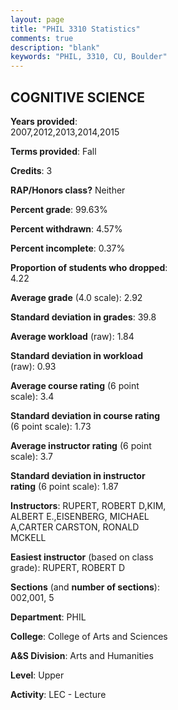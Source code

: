```yaml
---
layout: page
title: "PHIL 3310 Statistics"
comments: true
description: "blank"
keywords: "PHIL, 3310, CU, Boulder"
--- 
```

<head>
<script src="https://ajax.googleapis.com/ajax/libs/jquery/2.1.3/jquery.min.js"></script>
<script src="https://dl.dropboxusercontent.com/s/pc42nxpaw1ea4o9/highcharts.js?dl=0"></script>
<!-- <script src="../assets/js/highcharts.js"></script> -->
<style type="text/css">@font-face {
	font-family: "Bebas Neue";
	src: url(https://www.filehosting.org/file/details/544349/BebasNeue%20Regular.otf) format("opentype");
	}
	h1.Bebas { 
		font-family: "Bebas Neue", Verdana, Tahoma;
	}
</style>
</head>
<body>
	<div id="container" style="float: right; width: 45%; height: 88%; margin-left: 2.5%; margin-right: 2.5%;"></div>
	<script language="JavaScript">
		$(document).ready(function() {
		var chart = {type: 'column'};
		var title = {text: 'Grade Distribution'};
		var xAxis = {categories: ['A','B','C','D','F'],crosshair: true};
		var yAxis = {min: 0,title: {text: 'Percentage'}};
		var tooltip = {headerFormat: '<center><b><span style="font-size:20px">{point.key}</span></b></center>',
		               pointFormat: '<td style="padding:0"><b>{point.y:.1f}%</b></td>',
		               footerFormat: '</table>',shared: true,useHTML: true};
		var plotOptions = {column: {pointPadding: 0.0,borderWidth: 0}};  
		var credits = {enabled: false};var series= [{name: 'Percent',data: [37.61,36.28,21.24,1.33,3.54,]}];
		var json = {};
		json.chart = chart;
		json.title = title;
		json.tooltip = tooltip;
		json.xAxis = xAxis;
		json.yAxis = yAxis;  
		json.series = series;
		json.plotOptions = plotOptions;  
		json.credits = credits;
		$('#container').highcharts(json);
	});
	</script>
</body>
			   
## COGNITIVE SCIENCE

**Years provided**: 2007,2012,2013,2014,2015

**Terms provided**: Fall

**Credits**: 3

**RAP/Honors class?** Neither

**Percent grade**: 99.63%

**Percent withdrawn**: 4.57%

**Percent incomplete**: 0.37%

**Proportion of students who dropped**: 4.22

**Average grade** (4.0 scale): 2.92

**Standard deviation in grades**: 39.8

**Average workload** (raw): 1.84

**Standard deviation in workload** (raw): 0.93

**Average course rating** (6 point scale): 3.4

**Standard deviation in course rating** (6 point scale): 1.73

**Average instructor rating** (6 point scale): 3.7

**Standard deviation in instructor rating** (6 point scale): 1.87

**Instructors**: RUPERT, ROBERT D,KIM, ALBERT E.,EISENBERG, MICHAEL A,CARTER CARSTON, RONALD MCKELL

**Easiest instructor** (based on class grade): RUPERT, ROBERT D

**Sections** (and **number of sections**): 002,001, 5

**Department**: PHIL

**College**: College of Arts and Sciences

**A&S Division**: Arts and Humanities

**Level**: Upper

**Activity**: LEC - Lecture